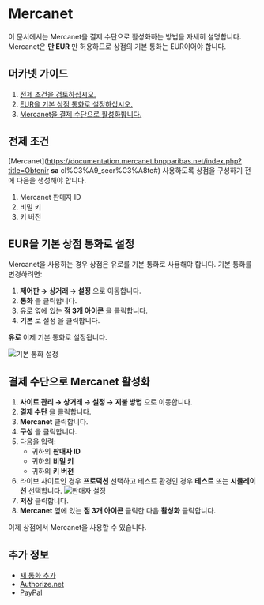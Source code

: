 # Mercanet

이 문서에서는 Mercanet을 결제 수단으로 활성화하는 방법을 자세히 설명합니다. Mercanet은 **만 EUR** 만 허용하므로 상점의 기본 통화는 EUR이어야 합니다.

## 머카넷 가이드

1. [전제 조건을 검토하십시오.](#prerequisites)
1. [EUR을 기본 상점 통화로 설정하십시오.](#set-eur-as-the-primary-store-currency)
1. [Mercanet을 결제 수단으로 활성화합니다.](#activate-mercanet-as-a-payment-method)

## 전제 조건

[Mercanet](https://documentation.mercanet.bnpparibas.net/index.php?title=Obtenir **sa** cl%C3%A9_secr%C3%A8te#) 사용하도록 상점을 구성하기 전에 다음을 생성해야 합니다.

1. Mercanet 판매자 ID
1. 비밀 키
1. 키 버전

## EUR을 기본 상점 통화로 설정

Mercanet을 사용하는 경우 상점은 유로를 기본 통화로 사용해야 합니다. 기본 통화를 변경하려면:

1. **제어판 → 상거래 → 설정** 으로 이동합니다.
1. **통화** 을 클릭합니다.
1. 유로 옆에 있는 **점 3개 아이콘** 을 클릭합니다.
1. **기본** 로 설정 을 클릭합니다.

**유로** 이제 기본 통화로 설정됩니다.

![기본 통화 설정](./mercanet/images/01.png)

## 결제 수단으로 Mercanet 활성화

1. **사이트 관리 → 상거래 → 설정 → 지불 방법** 으로 이동합니다.
1. **결제 수단** 을 클릭합니다.
1. **Mercanet** 클릭합니다.
1. **구성** 을 클릭합니다.
1. 다음을 입력:
    * 귀하의 **판매자 ID**
    * 귀하의 **비밀 키**
    * 귀하의 **키 버전**
1. 라이브 사이트인 경우 **프로덕션** 선택하고 테스트 환경인 경우 **테스트** 또는 **시뮬레이션** 선택합니다. ![판매자 설정](./mercanet/images/02.png)
1. **저장** 클릭합니다.
1. **Mercanet** 옆에 있는 **점 3개 아이콘** 클릭한 다음 **활성화** 클릭합니다.

이제 상점에서 Mercanet을 사용할 수 있습니다.

## 추가 정보

* [새 통화 추가](../currencies/adding-a-new-currency.md)
* [Authorize.net](./authorize-net.md)
* [PayPal](./paypal.md)
